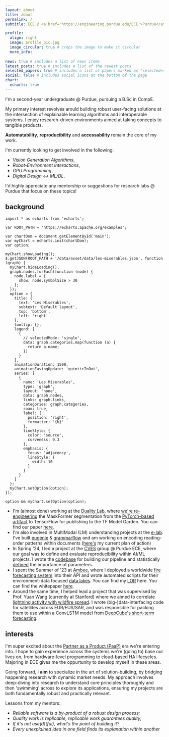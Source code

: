 ```yaml
---
layout: about
title: about
permalink: /
subtitle: ECE @ <a href='https://engineering.purdue.edu/ECE'>Purdue</a> | <a href='araviki@purdue.edu'>araviki@purdue.edu</a>

profile:
  align: right
  image: profile_pic.jpg
  image_circular: true # crops the image to make it circular
  more_info: 
  
news: true # includes a list of news items
latest_posts: true # includes a list of the newest posts
selected_papers: true # includes a list of papers marked as "selected={true}"
social: false # includes social icons at the bottom of the page
chart:
  echarts: true
---
```


I'm a second-year undergraduate @ Purdue, pursuing a B.Sc in CompE.

My primary interest revolves arould building robust user-facing solutions at the intersection of explainable learning algorithms and interoperable systems. I enjoy research-driven environments aimed at taking concepts to tangible products. 

<b>Automatability</b>, <b>reproducibility</b> and <b>accessability</b> remain the core of my work. 

I'm currently looking to get involved in the following: 
- *Vision Generation Algorithms*, 
- *Robot-Environment Interactions*, 
- *GPU Programming*, 
- *Digital Design ↔️ ML/DL*. 

I'd highly appreciate any mentorship or suggestions for research labs @ Purdue that focus on these topics!

## background 

```echarts 
import * as echarts from 'echarts';

var ROOT_PATH = 'https://echarts.apache.org/examples';

var chartDom = document.getElementById('main');
var myChart = echarts.init(chartDom);
var option;

myChart.showLoading();
$.getJSON(ROOT_PATH + '/data/asset/data/les-miserables.json', function (graph) {
  myChart.hideLoading();
  graph.nodes.forEach(function (node) {
    node.label = {
      show: node.symbolSize > 30
    };
  });
  option = {
    title: {
      text: 'Les Miserables',
      subtext: 'Default layout',
      top: 'bottom',
      left: 'right'
    },
    tooltip: {},
    legend: [
      {
        // selectedMode: 'single',
        data: graph.categories.map(function (a) {
          return a.name;
        })
      }
    ],
    animationDuration: 1500,
    animationEasingUpdate: 'quinticInOut',
    series: [
      {
        name: 'Les Miserables',
        type: 'graph',
        layout: 'none',
        data: graph.nodes,
        links: graph.links,
        categories: graph.categories,
        roam: true,
        label: {
          position: 'right',
          formatter: '{b}'
        },
        lineStyle: {
          color: 'source',
          curveness: 0.3
        },
        emphasis: {
          focus: 'adjacency',
          lineStyle: {
            width: 10
          }
        }
      }
    ]
  };
  myChart.setOption(option);
});

option && myChart.setOption(option);
```

* I'm (almost done) working at the [Duality Lab](https://davisjam.github.io/), where [we're re-engineering](https://akshathraghav.github.io/projects/maskformer/) the MaskFormer segmentation from the [PyTorch-based artifact](https://github.com/facebookresearch/MaskFormer) to TensorFlow for publishing to the TF Model Garden. You can find our paper [here]().
* I'm also involved in MultiModal (LM) understanding projects at the [e-lab](https://e-lab.github.io/). I've built [eugenie](https://akshathraghav.github.io/projects/eugenie/) & [grammarflow](https://github.com/e-lab/SyntaxShaper/tree/main) and am working on encoding reading-order patterns within documents ([here's]((https://drive.google.com/file/d/1x1IE_1NT-UAO7bFtoc_bPNJgqQFA1AXK/view?usp=sharing)) my current plan of action)
* In Spring '24, I led a project at the [CVES](https://yhlu.net/research.html) group @ Purdue ECE, where our goal was to define and evaluate reproducibility within AI/ML projects. I wrote the [codebase](https://github.com/AkshathRaghav/RAIS) for building our pipeline and statistically [defined](https://akshathraghav.github.io/projects/rais/) the importance of parameters. 
* I spent the Summer of '23 at [Ambee](https://www.getambee.com/), where I deployed a worldwide [fire forecasting system](https://akshathraghav.github.io/projects/ambee/) into their API and wrote automated scripts for their environment-data focused [data lakes](https://www.getambee.com/api-documentation). You can find my [LOR](https://akshathraghav.github.io/assets/pdf/AkshathRaghavR_LOR_Ambee.pdf) here. You can find the whitepaper [here](https://www.researchgate.net/publication/372769364_Time-Driven_Fire_Risk_Forecasting_Leveraging_Historical_Trends_for_Enhanced_Seasonal_Modeling). 
* Around the same time, I helped lead a project that was supervised by Prof. Yuan Wang (currently at Stanford) where we aimed to correlate [lightning activity with wildfire spread](https://akshathraghav.github.io/projects/lwl/). I wrote (big-)data-interfacing code for satellites across EUR/EUS/SAR, and was responsible for packing them to use within a ConvLSTM model from [DeepCube's short-term forecasting](https://github.com/DeepCube-org/uc3-public-notebooks/blob/main/3_UC3_DL_models_XAI.ipynb).

## interests

I'm super excited about the [Partner as a Product (PaaP)](https://uxdesign.cc/this-is-the-moment-to-reinvent-your-product-1ee084e38ab1) era we're entering into. I hope to gain experience across the systems we're (going to) base our lives on, from hardware-level programming to cloud-based HA lifecycles. Majoring in ECE gives me the oppurtunity to develop myself in these areas. 

Going forward, I **aim** to specialize in the art of solution-building, by bridging happening research with dynamic market needs. My approach involves deep-diving into research to understand core principles thoroughly and then 'swimming' across to explore its applications, ensuring my projects are both fundamentally robust and practically relevant.

Lessons from my mentors: 
- *Reliable software is a by-product of a robust design process;*
- *Quality work is replicable, replicable work guarantees quality;*
- *If it's not use(d)(ful), what's the point of building it?*
- *Every unexplained idea in one field finds its explanation within another*

